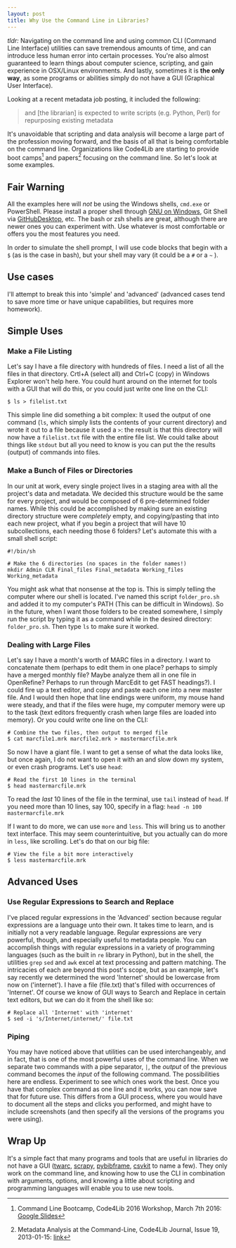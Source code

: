 ```yaml
---
layout: post
title: Why Use the Command Line in Libraries?
---
```


_tldr:_ Navigating on the command line and using common CLI (Command Line Interface) utilities can save tremendous amounts of time, and can introduce less human error into certain processes. You're also almost guaranteed to learn things about computer science, scripting, and gain experience in OSX/Linux environments. And lastly, sometimes it is **the only way**, as some programs or abilities simply do not have a GUI (Graphical User Interface).    

Looking at a recent metadata job posting, it included the following:  

>and [the librarian] is expected to write scripts (e.g. Python, Perl) for repurposing existing metadata  

It's unavoidable that scripting and data analysis will become a large part of the profession moving forward, and the basis of all that is being comfortable on the command line. Organizations like Code4Lib are starting to provide boot camps[^1] and papers[^2] focusing on the command line. So let's look at some examples.    

## Fair Warning

All the examples here will _not_ be using the Windows shells, `cmd.exe` or PowerShell. Please install a proper shell through [GNU on Windows](https://github.com/bmatzelle/gow/releases), Git Shell via [GitHubDesktop](https://desktop.github.com/), etc. The bash or zsh shells are great, although there are newer ones you can experiment with. Use whatever is most comfortable or offers you the most features you need.     

In order to simulate the shell prompt, I will use code blocks that begin with a `$` (as is the case in bash), but your shell may vary (it could be a `#` or a `~` ).  

## Use cases

I'll attempt to break this into 'simple' and 'advanced' (advanced cases tend to save more time or have unique capabilities, but requires more homework).  

## Simple Uses

### Make a File Listing
Let's say I have a file directory with hundreds of files. I need a list of all the files in that directory. Crtl+A (select all) and Ctrl+C (copy) in Windows Explorer won't help here. You could hunt around on the internet for tools with a GUI that will do this, or you could just write one line on the CLI:    

~~~ shell
$ ls > filelist.txt
~~~

This simple line did something a bit complex: It used the output of one command (`ls`, which simply lists the contents of your current directory) and wrote it out to a file because it used a `>`: the result is that this directory will now have a `filelist.txt` file with the entire file list. We could talke about things like `stdout` but all you need to know is you can put the the results (output) of commands into files.    

### Make a Bunch of Files or Directories

In our unit at work, every single project lives in a staging area with all the project's data and metadata. We decided this structure would be the same for every project, and would be composed of 6 pre-determined folder names. While this could be accomplished by making sure an existing directory structure were _completely_ empty, and copying/pasting that into each new project, what if you begin a project that will have 10 subcollections, each needing those 6 folders? Let's automate this with a small shell script:  

~~~ shell
#!/bin/sh

# Make the 6 directories (no spaces in the folder names!)
mkdir Admin CLR Final_files Final_metadata Working_files Working_metadata
~~~

You might ask what that nonsense at the top is. This is simply telling the computer where our shell is located. I've named this script `folder_pro.sh` and added it to my computer's PATH (This can be difficult in Windows). So in the future, when I want those folders to be created somewhere, I simply run the script by typing it as a command while in the desired directory: `folder_pro.sh`. Then type `ls` to make sure it worked.  

### Dealing with Large Files

Let's say I have a month's worth of MARC files in a directory. I want to concatenate them (perhaps to edit them in one place? perhaps to simply have a merged monthly file? Maybe analyze them all in one file in OpenRefine? Perhaps to run through MarcEdit to get FAST headings?). I could fire up a text editor, and copy and paste each one into a new master file. And I would then hope that line endings were uniform, my mouse hand were steady, and that if the files were huge, my computer memory were up to the task (text editors frequently crash when large files are loaded into memory). Or you could write one line on the CLI:  

~~~ shell
# Combine the two files, then output to merged file
$ cat marcfile1.mrk marcfile2.mrk > mastermarcfile.mrk
~~~

So now I have a giant file. I want to get a sense of what the data looks like, but once again, I do not want to open it with an and slow down my system, or even crash programs. Let's use `head`:  

~~~ shell
# Read the first 10 lines in the terminal
$ head mastermarcfile.mrk
~~~

To read the _last_ 10 lines of the file in the terminal, use `tail` instead of `head`. If you need more than 10 lines, say 100, specify in a flag: `head -n 100 mastermarcfile.mrk`  

If I want to do more, we can use `more` and `less`. This will bring us to another text interface. This may seem counterintuitive, but you actually can do more in `less`, like scrolling. Let's do that on our big file:       

~~~ shell
# View the file a bit more interactively
$ less mastermarcfile.mrk
~~~


## Advanced Uses

### Use Regular Expressions to Search and Replace

I've placed regular expressions in the 'Advanced' section because regular expressions are a language unto their own. It takes time to learn, and is initially not a very readable language. Regular expressions are very powerful, though, and especially useful to metadata people. You can accomplish things with regular expressions in a variety of programming languages (such as the built in `re` library in Python), but in the shell, the utilities `grep` `sed` and `awk` excel at text processing and pattern matching. The intricacies of each are beyond this post's scope, but as an example, let's say recently we determined the word 'Internet' should be lowercase from now on ('internet'). I have a file (file.txt) that's filled with occurrences of 'Internet'. Of course we know of GUI ways to Search and Replace in certain text editors, but we can do it from the shell like so:  

~~~ shell
# Replace all 'Internet' with 'internet'
$ sed -i 's/Internet/internet/' file.txt
~~~     

### Piping

You may have noticed above that utilities can be used interchangeably, and in fact, that is one of the most powerful uses of the command line. When we separate two commands with a pipe separator, `|`, the _output_ of the previous command becomes the _input_ of the following command. The possibilities here are endless. Experiment to see which ones work the best. Once you have that complex command as one line and it works, you can now save that for future use. This differs from a GUI process, where you would have to document all the steps and clicks you performed, and might have to include screenshots (and then specify all the versions of the programs you were using).      

## Wrap Up

It's a simple fact that many programs and tools that are useful in libraries do not have a GUI ([twarc](https://github.com/edsu/twarc), [scrapy](http://doc.scrapy.org/en/latest/intro/overview.html), [pybibframe](https://github.com/zepheira/pybibframe), [csvkit](https://csvkit.readthedocs.org/en/540/) to name a few). They only work on the command line, and knowing how to use the CLI in combination with arguments, options, and knowing a little about scripting and programming languages will enable you to use new tools.  


[^1]: Command Line Bootcamp, Code4Lib 2016 Workshop, March 7th 2016: [Google Slides](https://docs.google.com/presentation/d/1I_KA3piFb-ptTO6TWfGFtVnc8iYpUDb8UaXi7kE7cS0/edit#slide=id.g10bfb93dd7_0_0)
[^2]: Metadata Analysis at the Command-Line, Code4Lib Journal, Issue 19, 2013-01-15: [link](http://journal.code4lib.org/articles/7818)
